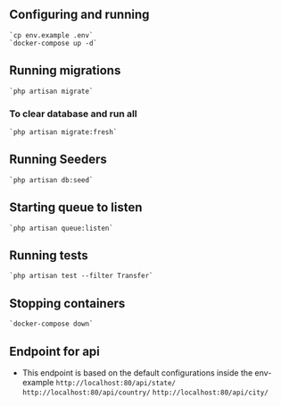 

## Configuring and running
    `cp env.example .env`
    `docker-compose up -d`

## Running migrations
    `php artisan migrate`
### To clear database and run all
    `php artisan migrate:fresh`

## Running Seeders
    `php artisan db:seed`
    
## Starting queue to listen
    `php artisan queue:listen`

## Running tests
    `php artisan test --filter Transfer`

## Stopping containers
    `docker-compose down`

## Endpoint for api
- This endpoint is based on the default configurations inside the env-example
`http://localhost:80/api/state/`
`http://localhost:80/api/country/`
`http://localhost:80/api/city/`
